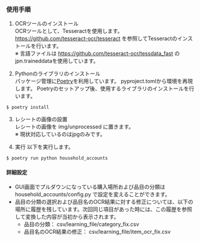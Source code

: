 ### 使用手順

1. OCRツールのインストール  
OCRツールとして、Tesseractを使用します。
https://github.com/tesseract-ocr/tesseract を参照してTesseractのインストールを行います。  
※ 言語ファイルは https://github.com/tesseract-ocr/tessdata_fast のjpn.traineddataを使用しています。

2. Pythonのライブラリのインストール  
パッケージ管理に[Poetry](https://python-poetry.org/)を利用しています。
pyproject.tomlから環境を再現します。
Poetryのセットアップ後、使用するライブラリのインストールを行います。

```
$ poetry install
```

3. レシートの画像の設置  
レシートの画像を img/unprocessed に置きます。  
※ 現状対応しているのはjpgのみです。

4. 実行
以下を実行します。  

```
$ poetry run python household_accounts
```

#### 詳細設定
- GUI画面でプルダウンになっている購入場所および品目の分類は household_accounts/config.py で設定を変えることができます。
- 品目の分類の選択および品目名のOCR結果に対する修正については、以下の場所に履歴を残しています。次回同じ項目があった時には、この履歴を参照して変換した内容が当初から表示されます。
  - 品目の分類： csv/learning_file/category_fix.csv
  - 品目名のOCR結果の修正： csv/learning_file/item_ocr_fix.csv
